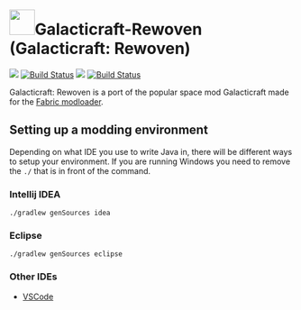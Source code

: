 # <img src="https://raw.githubusercontent.com/teamgalacticraft/Galacticraft-Rewoven/master/src/main/resources/assets/galacticraft-rewoven/icon.png" width="45" height="45" >Galacticraft-Rewoven (Galacticraft: Rewoven)
[![](https://img.shields.io/discord/449966345665249290.svg?colorB=7289DA&label=Discord&style=flat-square)](https://discord.gg/N4ndFkr) [![Build Status](https://travis-ci.com/teamgalacticraft/Galacticraft-Rewoven.svg?branch=master)](https://travis-ci.com/teamgalacticraft/Galacticraft-Rewoven) [![](https://jitpack.io/v/teamgalacticraft/Galacticraft-Rewoven.svg)](https://jitpack.io/#teamgalacticraft/Galacticraft-Rewoven) [![Build Status](http://ci.joezwet.me:8080/job/Galacticraft-Rewoven/badge/icon?style=flat-square)](http://ci.joezwet.me:8080/job/Galacticraft-Rewoven/)

Galacticraft: Rewoven is a port of the popular space mod Galacticraft made for the [Fabric modloader](https://fabricmc.net/2018/12/10/announcement.html).

## Setting up a modding environment
Depending on what IDE you use to write Java in, there will be different ways to setup your environment.
If you are running Windows you need to remove the `./` that is in front of the command.

### Intellij IDEA
```
./gradlew genSources idea
```

### Eclipse
```
./gradlew genSources eclipse
```

### Other IDEs
* [VSCode](https://fabricmc.net/wiki/setup:vscode)
